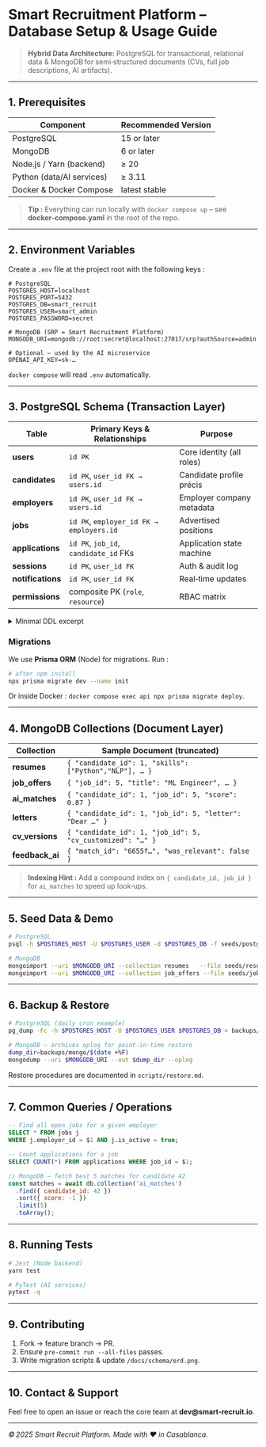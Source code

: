 # Smart Recruitment Platform – Database Setup & Usage Guide

> **Hybrid Data Architecture:** PostgreSQL for transactional, relational data & MongoDB for semi‑structured documents (CVs, full job descriptions, AI artifacts).

---

## 1. Prerequisites

| Component                 | Recommended Version |
| ------------------------- | ------------------- |
| PostgreSQL                | 15 or later         |
| MongoDB                   | 6 or later          |
| Node.js / Yarn (backend)  | ≥ 20                |
| Python (data/AI services) | ≥ 3.11              |
| Docker & Docker Compose   | latest stable       |

> **Tip :** Everything can run locally with `docker compose up` – see **docker‑compose.yaml** in the root of the repo.

---

## 2. Environment Variables

Create a `.env` file at the project root with the following keys :

```dotenv
# PostgreSQL
POSTGRES_HOST=localhost
POSTGRES_PORT=5432
POSTGRES_DB=smart_recruit
POSTGRES_USER=smart_admin
POSTGRES_PASSWORD=secret

# MongoDB (SRP = Smart Recruitment Platform)
MONGODB_URI=mongodb://root:secret@localhost:27017/srp?authSource=admin

# Optional – used by the AI microservice
OPENAI_API_KEY=sk‑…
```

`docker compose` will read `.env` automatically.

---

## 3. PostgreSQL Schema (Transaction Layer)

| Table             | Primary Keys & Relationships             | Purpose                   |
| ----------------- | ---------------------------------------- | ------------------------- |
| **users**         | `id PK`                                  | Core identity (all roles) |
| **candidates**    | `id PK`, `user_id FK → users.id`         | Candidate profile précis  |
| **employers**     | `id PK`, `user_id FK → users.id`         | Employer company metadata |
| **jobs**          | `id PK`, `employer_id FK → employers.id` | Advertised positions      |
| **applications**  | `id PK`, `job_id`, `candidate_id` FKs    | Application state machine |
| **sessions**      | `id PK`, `user_id FK`                    | Auth & audit log          |
| **notifications** | `id PK`, `user_id FK`                    | Real‑time updates         |
| **permissions**   | composite PK (`role`, `resource`)        | RBAC matrix               |

<details>
<summary>Minimal DDL excerpt </summary>

```sql
CREATE TABLE users (
  id              SERIAL PRIMARY KEY,
  name            TEXT        NOT NULL,
  email           TEXT UNIQUE NOT NULL,
  password_hash   TEXT        NOT NULL,
  role            VARCHAR(20) CHECK (role IN ('candidate','employer','admin')),
  created_at      TIMESTAMP   DEFAULT NOW()
);

CREATE TABLE employers (
  id          SERIAL PRIMARY KEY,
  user_id     INT REFERENCES users(id) ON DELETE CASCADE,
  company_name TEXT NOT NULL,
  industry    TEXT,
  website     TEXT
);
-- other tables follow the pattern …
```

</details>

### Migrations

We use **Prisma ORM** (Node) for migrations. Run :

```bash
# after npm install
npx prisma migrate dev --name init
```

Or inside Docker : `docker compose exec api npx prisma migrate deploy`.

---

## 4. MongoDB Collections (Document Layer)

| Collection       | Sample Document (truncated)                                |
| ---------------- | ---------------------------------------------------------- |
| **resumes**      | `{ "candidate_id": 1, "skills": ["Python","NLP"], … }`     |
| **job\_offers**  | `{ "job_id": 5, "title": "ML Engineer", … }`               |
| **ai\_matches**  | `{ "candidate_id": 1, "job_id": 5, "score": 0.87 }`        |
| **letters**      | `{ "candidate_id": 1, "job_id": 5, "letter": "Dear …" }`   |
| **cv\_versions** | `{ "candidate_id": 1, "job_id": 5, "cv_customized": "…" }` |
| **feedback\_ai** | `{ "match_id": "6655f…", "was_relevant": false }`          |

> **Indexing Hint :** Add a compound index on `{ candidate_id, job_id }` for `ai_matches` to speed up look‑ups.

---

## 5. Seed Data & Demo

```bash
# PostgreSQL
psql -h $POSTGRES_HOST -U $POSTGRES_USER -d $POSTGRES_DB -f seeds/postgres_demo.sql

# MongoDB
mongoimport --uri $MONGODB_URI --collection resumes   --file seeds/resumes_demo.json
mongoimport --uri $MONGODB_URI --collection job_offers --file seeds/jobs_demo.json
```

---

## 6. Backup & Restore

```bash
# PostgreSQL (daily cron example)
pg_dump -Fc -h $POSTGRES_HOST -U $POSTGRES_USER $POSTGRES_DB > backups/pg/$(date +%F).dump

# MongoDB – archives oplog for point‑in‑time restore
dump_dir=backups/mongo/$(date +%F)
mongodump --uri $MONGODB_URI --out $dump_dir --oplog
```

Restore procedures are documented in `scripts/restore.md`.

---

## 7. Common Queries / Operations

```sql
-- Find all open jobs for a given employer
SELECT * FROM jobs j
WHERE j.employer_id = $1 AND j.is_active = true;

-- Count applications for a job
SELECT COUNT(*) FROM applications WHERE job_id = $1;
```

```javascript
// MongoDB – fetch best 5 matches for candidate 42
const matches = await db.collection('ai_matches')
  .find({ candidate_id: 42 })
  .sort({ score: -1 })
  .limit(5)
  .toArray();
```

---

## 8. Running Tests

```bash
# Jest (Node backend)
yarn test

# PyTest (AI services)
pytest -q
```

---

## 9. Contributing

1. Fork → feature branch → PR.
2. Ensure `pre-commit run --all-files` passes.
3. Write migration scripts & update `/docs/schema/erd.png`.

---

## 10. Contact & Support

Feel free to open an issue or reach the core team at **dev\@smart‑recruit.io**.

---

*© 2025 Smart Recruit Platform. Made with ❤ in Casablanca.*
